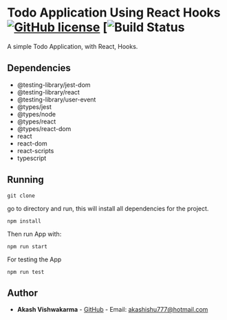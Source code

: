 # Todo Application Using React Hooks [![GitHub license](https://img.shields.io/badge/license-MIT-blue.svg)](https://github.com/akashishu777/debounce-input-react/blob/master/LICENSE) [![Build Status](https://github.com/akashishu777/Todo-Applicaton-Using-Hooks/workflows/Node%20CI/badge.svg)
A simple Todo Application, with React, Hooks.

## Dependencies

- @testing-library/jest-dom
- @testing-library/react
- @testing-library/user-event
- @types/jest
- @types/node
- @types/react
- @types/react-dom
- react
- react-dom
- react-scripts
- typescript

## Running

```
git clone 
```
 go to directory and run, this will install all dependencies for the project.
```
npm install
```
Then run App with:
```
npm run start
```

For testing the App
```
npm run test
```


## Author

* **Akash Vishwakarma** - [GitHub](https://github.com/akashishu777) - Email: akashishu777@hotmail.com
